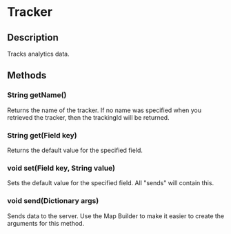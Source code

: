 # Tracker

## Description
Tracks analytics data.

## Methods

### String getName()
Returns the name of the tracker. If no name was specified when you retrieved the tracker, then the trackingId will be returned.

### String get(Field key)
Returns the default value for the specified field.

### void set(Field key, String value)
Sets the default value for the specified field. All "sends" will contain this.

### void send(Dictionary args)
Sends data to the server. Use the Map Builder to make it easier to create the arguments for this method.